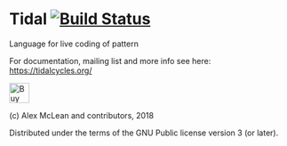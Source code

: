 
Tidal [![Build Status](https://travis-ci.org/tidalcycles/Tidal.svg)](https://travis-ci.org/tidalcycles/Tidal)
=====

Language for live coding of pattern

For documentation, mailing list and more info see here:
  https://tidalcycles.org/

<a href='https://ko-fi.com/G2G6LHVU' target='_blank'><img height='36' style='border:0px;height:36px;' src='https://az743702.vo.msecnd.net/cdn/kofi1.png?v=0' border='0' alt='Buy Me a Coffee at ko-fi.com' /></a>

(c) Alex McLean and contributors, 2018

Distributed under the terms of the GNU Public license version 3 (or
later).

